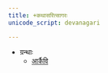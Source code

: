 ```yaml
---
title: +कथासरित्सागरः
unicode_script: devanagari

---
```


- ग्रन्थाः
  - [आर्कैवि](https://archive.org/stream/in.ernet.dli.2015.424529/2015.424529.kathasaritsagara-of#page/n13/mode/2up)